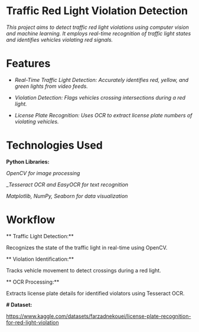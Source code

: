 # **Traffic Red Light Violation Detection**

_This project aims to detect traffic red light violations using computer vision and machine learning. It employs real-time recognition of traffic light states and identifies vehicles violating red signals._

# **Features**

* _Real-Time Traffic Light Detection: Accurately identifies red, yellow, and green lights from video feeds._

* _Violation Detection: Flags vehicles crossing intersections during a red light._

* _License Plate Recognition: Uses OCR to extract license plate numbers of violating vehicles._

# Technologies Used

**Python Libraries:**

_OpenCV for image processing_

__Tesseract OCR and EasyOCR for text recognition_

_Matplotlib, NumPy, Seaborn for data visualization_


# Workflow

** Traffic Light Detection:**

Recognizes the state of the traffic light in real-time using OpenCV.

** Violation Identification:**

Tracks vehicle movement to detect crossings during a red light.

** OCR Processing:**

Extracts license plate details for identified violators using Tesseract OCR.

**# Dataset:**

https://www.kaggle.com/datasets/farzadnekouei/license-plate-recognition-for-red-light-violation


